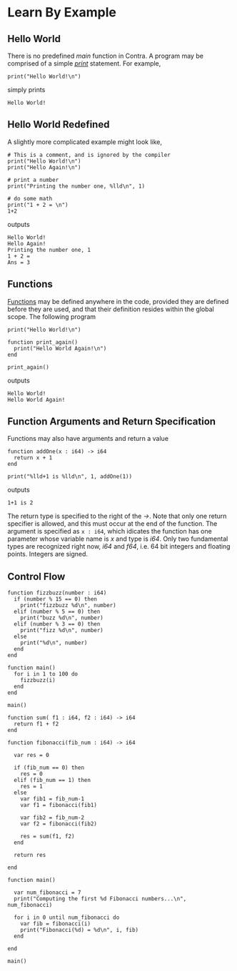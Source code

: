 Learn By Example
================

## Hello World

There is no predefined *main* function in Contra.  A program may be comprised of a simple
[*print*](reference.md#print) statement.  For example,
```
print("Hello World!\n")
```
simply prints
```
Hello World!
```


## Hello World Redefined

A slightly more complicated example might look like,
```
# This is a comment, and is ignored by the compiler
print("Hello World!\n")
print("Hello Again!\n")

# print a number
print("Printing the number one, %lld\n", 1)

# do some math
print("1 + 2 = \n")
1+2
```
outputs
```
Hello World!
Hello Again!
Printing the number one, 1
1 + 2 =
Ans = 3
```

## Functions

[Functions](reference.md#function) may be defined anywhere in the code, provided they are defined before they are used, and that their definition resides within the global scope.  The following program
```
print("Hello World!\n")                                                                           

function print_again()
  print("Hello World Again!\n")
end

print_again()
```
outputs
```
Hello World!
Hello World Again!
```

## Function Arguments and Return Specification

Functions may also have arguments and return a value
```
function addOne(x : i64) -> i64
  return x + 1
end

print("%lld+1 is %lld\n", 1, addOne(1))
```
outputs
```
1+1 is 2
```
The return type is specified to the right of the *->*.  Note that only one return specifier is allowed, and this must occur at the end of the function.  The argument is specified as `x : i64`, which idicates the function has one parameter whose variable name is *x* and type is *i64*.  Only two fundamental types are recognized right now, *i64* and *f64*, i.e. 64 bit integers and floating points.  Integers are signed.

## Control Flow

```
function fizzbuzz(number : i64)
  if (number % 15 == 0) then
    print("fizzbuzz %d\n", number) 
  elif (number % 5 == 0) then
    print("buzz %d\n", number) 
  elif (number % 3 == 0) then
    print("fizz %d\n", number) 
  else
    print("%d\n", number) 
  end
end

function main()
  for i in 1 to 100 do
    fizzbuzz(i)
  end
end

main()
```

```
function sum( f1 : i64, f2 : i64) -> i64
  return f1 + f2
end

function fibonacci(fib_num : i64) -> i64
  
  var res = 0

  if (fib_num == 0) then
    res = 0
  elif (fib_num == 1) then
    res = 1
  else
    var fib1 = fib_num-1
    var f1 = fibonacci(fib1)

    var fib2 = fib_num-2
    var f2 = fibonacci(fib2)

    res = sum(f1, f2)
  end

  return res

end

function main()
  
  var num_fibonacci = 7
  print("Computing the first %d Fibonacci numbers...\n", num_fibonacci)

  for i in 0 until num_fibonacci do
    var fib = fibonacci(i)
    print("Fibonacci(%d) = %d\n", i, fib)
  end

end

main()
```
